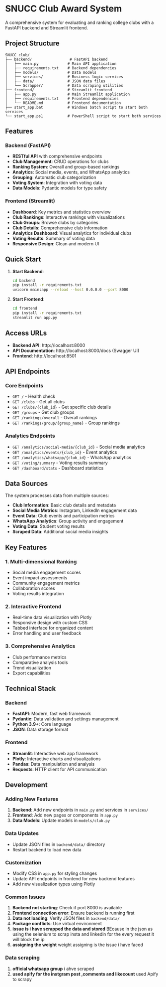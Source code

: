 # SNUCC Club Award System

A comprehensive system for evaluating and ranking college clubs with a FastAPI backend and Streamlit frontend.

## Project Structure

```
SNUCC_club/
├── backend/                 # FastAPI backend
│   ├── main.py             # Main API application
│   ├── requirements.txt    # Backend dependencies
│   ├── models/             # Data models
│   ├── services/           # Business logic services
│   ├── data/               # JSON data files
│   └── Scrapper/           # Data scraping utilities
├── frontend/               # Streamlit frontend
│   ├── app.py              # Main Streamlit application
│   ├── requirements.txt    # Frontend dependencies
│   └── README.md           # Frontend documentation
├── start_app.bat           # Windows batch script to start both services
└── start_app.ps1           # PowerShell script to start both services
```

## Features

### Backend (FastAPI)
- **RESTful API** with comprehensive endpoints
- **Club Management**: CRUD operations for clubs
- **Ranking System**: Overall and group-based rankings
- **Analytics**: Social media, events, and WhatsApp analytics
- **Grouping**: Automatic club categorization
- **Voting System**: Integration with voting data
- **Data Models**: Pydantic models for type safety

### Frontend (Streamlit)
- **Dashboard**: Key metrics and statistics overview
- **Club Rankings**: Interactive rankings with visualizations
- **Club Groups**: Browse clubs by categories
- **Club Details**: Comprehensive club information
- **Analytics Dashboard**: Visual analytics for individual clubs
- **Voting Results**: Summary of voting data
- **Responsive Design**: Clean and modern UI

## Quick Start

1. **Start Backend**:
   ```bash
   cd backend
   pip install -r requirements.txt
   uvicorn main:app --reload --host 0.0.0.0 --port 8000
   ```

2. **Start Frontend**:
   ```bash
   cd frontend
   pip install -r requirements.txt
   streamlit run app.py
   ```

## Access URLs

- **Backend API**: http://localhost:8000
- **API Documentation**: http://localhost:8000/docs (Swagger UI)
- **Frontend**: http://localhost:8501

## API Endpoints

### Core Endpoints
- `GET /` - Health check
- `GET /clubs` - Get all clubs
- `GET /clubs/{club_id}` - Get specific club details
- `GET /groups` - Get club groups
- `GET /rankings/overall` - Overall rankings
- `GET /rankings/group/{group_name}` - Group rankings

### Analytics Endpoints
- `GET /analytics/social-media/{club_id}` - Social media analytics
- `GET /analytics/events/{club_id}` - Event analytics
- `GET /analytics/whatsapp/{club_id}` - WhatsApp analytics
- `GET /voting/summary` - Voting results summary
- `GET /dashboard/stats` - Dashboard statistics

## Data Sources

The system processes data from multiple sources:
- **Club Information**: Basic club details and metadata
- **Social Media Metrics**: Instagram, LinkedIn engagement data
- **Event Data**: Club events and participation metrics
- **WhatsApp Analytics**: Group activity and engagement
- **Voting Data**: Student voting results
- **Scraped Data**: Additional social media insights

## Key Features

### 1. Multi-dimensional Ranking
- Social media engagement scores
- Event impact assessments
- Community engagement metrics
- Collaboration scores
- Voting results integration

### 2. Interactive Frontend
- Real-time data visualization with Plotly
- Responsive design with custom CSS
- Tabbed interface for organized content
- Error handling and user feedback

### 3. Comprehensive Analytics
- Club performance metrics
- Comparative analysis tools
- Trend visualization
- Export capabilities


## Technical Stack

### Backend
- **FastAPI**: Modern, fast web framework
- **Pydantic**: Data validation and settings management
- **Python 3.9+**: Core language
- **JSON**: Data storage format

### Frontend
- **Streamlit**: Interactive web app framework
- **Plotly**: Interactive charts and visualizations
- **Pandas**: Data manipulation and analysis
- **Requests**: HTTP client for API communication

## Development

### Adding New Features
1. **Backend**: Add new endpoints in `main.py` and services in `services/`
2. **Frontend**: Add new pages or components in `app.py`
3. **Data Models**: Update models in `models/club.py`

### Data Updates
- Update JSON files in `backend/data/` directory
- Restart backend to load new data

### Customization
- Modify CSS in `app.py` for styling changes
- Update API endpoints in frontend for new backend features
- Add new visualization types using Plotly


### Common Issues
1. **Backend not starting**: Check if port 8000 is available
2. **Frontend connection error**: Ensure backend is running first
3. **Data not loading**: Verify JSON files in `backend/data/`
4. **Package conflicts**: Use virtual environment
5. **issue is i have scrapped the data and stored**  BEcause in the json as using the selenium to scrap insta and linkedin for the every request it will block the ip
6. **assigning the weight** weight assigning is the issue i have faced


### Data scraping 
1. **official whatsapp group** i ahve scraped
2. **used apify for the instgram post ,comments and likecount** used Apify to scrapy 